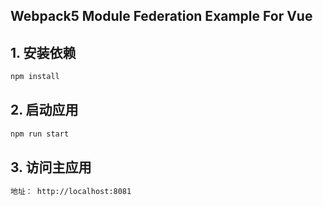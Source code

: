 ## Webpack5 Module Federation Example For Vue

## 1. 安装依赖
``` bash
npm install
```

## 2. 启动应用
``` bash
npm run start
```

## 3. 访问主应用
``` bash
地址： http://localhost:8081
```
